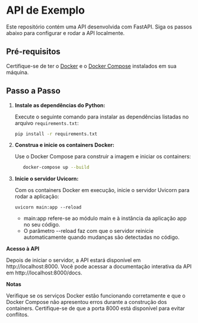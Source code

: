 # API de Exemplo

Este repositório contém uma API desenvolvida com FastAPI. Siga os passos abaixo para configurar e rodar a API localmente.

## Pré-requisitos

Certifique-se de ter o [Docker](https://www.docker.com/get-started) e o [Docker Compose](https://docs.docker.com/compose/install/) instalados em sua máquina.

## Passo a Passo

1. **Instale as dependências do Python:**

   Execute o seguinte comando para instalar as dependências listadas no arquivo `requirements.txt`:

   ```bash
   pip install -r requirements.txt

2. **Construa e inicie os containers Docker:**

   Use o Docker Compose para construir a imagem e iniciar os containers:
   
   ```bash
      docker-compose up --build

4. **Inicie o servidor Uvicorn:**

   Com os containers Docker em execução, inicie o servidor Uvicorn para rodar a aplicação:

       uvicorn main:app --reload
   
    * main:app refere-se ao módulo main e à instância da aplicação app no seu código.
    * O parâmetro --reload faz com que o servidor reinicie automaticamente quando mudanças são detectadas no código.

**Acesso à API**

   Depois de iniciar o servidor, a API estará disponível em http://localhost:8000. Você pode acessar a documentação interativa da API em http://localhost:8000/docs.

**Notas**

  Verifique se os serviços Docker estão funcionando corretamente e que o Docker Compose não apresentou erros durante a construção dos containers.
  Certifique-se de que a porta 8000 está disponível para evitar conflitos.

